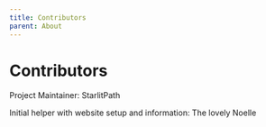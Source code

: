 ```yaml
---
title: Contributors
parent: About
---
```


# Contributors

Project Maintainer: StarlitPath

Initial helper with website setup and information: The lovely Noelle
